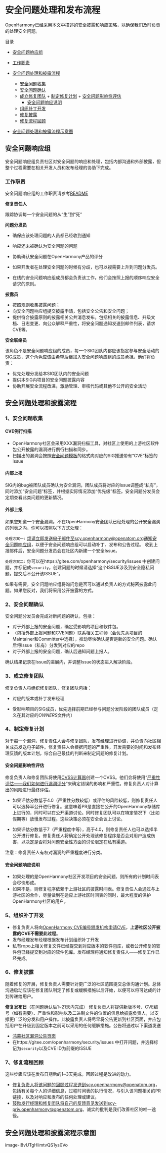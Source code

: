 # 安全问题处理和发布流程

OpenHarmony已经采用本文中描述的安全披露和响应策略，以确保我们及时负责的处理安全问题。

目录

+ [安全问题响应组](#安全问题响应组)
+ [工作职责](#工作职责)
+ [安全问题处理和披露流程](#安全问题处理和披露流程)
     + [安全问题收集](#安全问题收集)
     + [安全问题确认](#安全问题确认)
     + [成立修复团队](#成立修复团队)
      + [制定修复计划](#制定修复计划)
             + [安全问题影响性评估](#安全问题影响性评估)
        + [安全问题响应说明](#安全问题响应说明)
     + [组织补丁开发](#组织补丁开发)
     + [修复披露](#修复披露)
  + [修复流程回顾](#修复流程回顾)
  
+ [安全问题处理和披露流程示意图](#安全问题处理和披露流程示意图)



## 安全问题响应组

安全问题响应组负责社区对安全问题的响应和处理，包括内部沟通和外部披露，但整个过程需要在相关开发人员和发布经理的协助下完成。


### 工作职责

安全问题响应组的工作职责请参考[README](https://gitee.com/openharmony/security/blob/master/README.md)


**修复责任人**

跟踪协调每一个安全问题的从“生”到“死”


**问题分发员**

- 确保应该处理问题的人员都已经收到通知

- 响应还未被确认为安全问题的问题

- 协助确认安全问题在OpenHarmony产品的评分

- 如果开发者在处理安全问题的时候有分歧，也可以视需要上升到问题分发员。

- 在线的安全问题响应组成员都会负责该工作，他们会按照上报的顺序响应安全请求的原则。


**披露员**

- 按照规则收集披露问题；
- 向安全问题响应组提交披露申请，包括安全公告和安全问题；
- 提供符合披露原则的披露相关公共消息发布。包括相关的披露信息、升级文档、日志变更、向公众解释严重性，将安全问题通知发送到邮件列表，请求CVE等。



**安全联络员**

该角色不是安全问题响应组的成员，每一个SIG团队内都应该指定参与安全活动的SIG成员，这个角色应该由希望后继加入安全问题响应组的成员承担。他们将负责：

+ 优先处理分发给本SIG团队内的安全问题
+ 提供本SIG内项目的安全问题披露内容
+ 协助开展安全流程改进，激励管理、审核代码或其他不公开的安全活动



## 安全问题处理和披露流程

### 1、安全问题收集

####  CVE例行扫描

- OpenHarmony社区会采用XXX漏洞扫描工具，对社区上使用的上游社区软件包公开披露的漏洞进行例行扫描和同步。
- 扫描出的漏洞会按照[安全问题模板](template-security-bug.md)的格式向对应的SIG推送带有“CVE”标签的Issue



#### 内部上报

SIG内的bug被团队成员确认为安全漏洞，团队成员将对应的Issue调整成“私有”，同时添加“安全问题”标签，并根据实际情况添加“优先级”标签。安全问题分发员会定期查看此类问题的更新情况。



####  外部上报

如果您知道一个安全漏洞，不在OpenHarmony安全团队已经处理的公开安全漏洞的列表之内，你可以按照以下方式处理：

`处理方案一:`  烦请立即发送电子邮件至scy.openharmony@openatom.org通知安全问题响应组，以便于安全问题响应组可以启动补丁、发布和公告过程。
收到上报邮件后，安全问题分发员会在社区内新建一个安全Issue。

`处理方案二:` 你可以在https://gitee.com/openharmony/security/issues 中创建问题，并标记成`security`，创建问题的时候请选择“这个ISSUE涉及到安全隐私问题，提交后不公开该ISSUE”。

如果有需要，安全问题响应组将询问您是否可以通过负责人的方式秘密披露此问题。如果您反对，我们将采用公开披露的方式。



### 2、安全问题确认

安全问题分发员会完成对新问题的确认，包括：

- 对于外部上报的安全问题，确定受影响的项目和软件包。
- （包括外部上报问题和CVE问题）联系相关工程师（会优先从项目的Maintainer和Committer中选择），推动尽快确认是否是新的安全问题。确认后将Issue（私有）分发到对应的repo
- 对于外部上报的安全问题，确认后通知问题上报人。

确认结果记录在Issue的进展内，并调整Issue的状态进入解决阶段。



### 3、成立修复团队

修复负责人将组织修复团队，修复团队包括：

- 对应的版本或补丁发布经理

- 受影响项目的SIG成员，优先选择前期已经参与问题分发阶段的团队成员（定义在其对应的*OWNERS*文件内）



### 4、制定修复计划

对于每一个漏洞，修复责任人会与修复团队，发布经理进行协调，并负责向社区相关成员发送电子邮件。修复责任人会根据问题的严重性，开发需要的时间和发布经理反馈的版本计划，综合自己最佳的判断来制定问题的修复计划。



#### 安全问题影响性评估

修复负责人和修复团队将使用[CVSS计算器](https://www.first.org/cvss/calculator/3.1)创建一个CVSS。他们会将使用“[严重性评估——我们如何进行漏洞评分]()”来确定错误的影响和严重性。修复负责人对计算出的风险进行最终评估。

- 如果评估分数低于4.0（严重性分数较低）或评估的风险较低，则修复责任人可以选择半公开进行修复。这意味着PR是直接在公开的OpenHarmony存储库上进行的，同时可以在公开渠道讨论。同时修复团队可以在特定情况下（比如假期等）放慢发布过程。这些决策必须在安全会议上讨论。

- 如果评估分数低于7（严重程度中等），高于4.0，则修复责任人也可以选择半公开进行修复。修复责任人将确定公开处理该修复程序是否会对用户造成伤害，以决定是否将对问题安全性方面的讨论限定在私有渠道。

注意：修复责任人有权对漏洞的严重程度进行分类。



#### 安全问题响应说明

- 如果处理的是OpenHarmony社区开发项目的安全问题，则所有的计划时间表会尽快形成。
- 如果不是，则修复程序依赖于上游社区的披露时间表。修复责任人会通过与上游社区的合作，尽量做到在适应上游社区时间表的同时，最大程度的保护OpenHarmony社区的用户。



### 5、组织补丁开发

+ 修复负责人将向[OpenHarmony CVE编号颁发机构申请CVE](cve-request.md)，**上游社区公开披露的CVE不需要此过程**。
+ 发布经理发布经理根据发布计划组织补丁开发
+ 私有ropo上相关修复文件已经提交到对应版本的软件包库，或者公开修复的软件包已经提交到对应的软件包库。发布经理将通知修复责任人——修复工作已经完成。


### 6、修复披露

随着修复的开展，修复负责人需要针对更广泛的社区范围提交总体沟通计划。总体沟通启动应该在修复团队制定了修复或缓解措施以后开始，以便可以将可达成的计划传递给用户。

**修复发布日**（在问题确认后1~21天内完成）
修复负责人将提供新版本号、CVE编号（如有需要）、严重性和影响以及二进制文件的位置的信息给披露负责人，以支撑更广泛的分发和用户操作。此披露负责人将尽早将公告更新到社区页面，并应包括用户在升级到固定版本之前可以采用的任何缓解措施。公告将通过以下渠道发送
  + [鸿蒙社区漏洞公告页面](https://gitee.com/openharmony/security/blob/master/%E6%BC%8F%E6%B4%9E%E5%85%AC%E5%91%8A/README.md)
  + 在https://gitee.com/openharmony/security/issues 中打开问题，并选择标记为`security`以及CVE ID为前缀的ISSUE
  

### 7、修复流程回顾

这些步骤应该在发布日期后的1~3天完成。回顾过程是改进的动力。

+ 修复负责人将该问题的回顾过程发送到scy.openharmony@openatom.org，包括有关每个人的详细信息，过程时间表的执行情况，与引入该问题相关的PR链接，以及对响应和发布的任何处理或建议。
+ 鼓励发行经理和修复团队将自己的反馈意见发送到scy-priv.openharmony@openatom.org。诚实的批判是我们改善社区的唯一途径。



## 安全问题处理和披露流程示意图
image-i8vUTgHlimtvQS1ys0Vo

